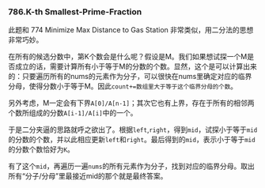 ### 786.K-th Smallest-Prime-Fraction

此题和 774 Minimize Max Distance to Gas Station 非常类似，用二分法的思想非常巧妙。

在所有的候选分数中，第K个数会是什么呢？假设是M。我们如果想试探一个M是否成立的话，需要计算所有小于等于M的分数的个数。显然，这个是可以计算出来的：只要遍历所有的nums的元素作为分子，可以很快在nums里确定对应的临界分母，使得分数小于等于M。因此```count+=数组里大于等于这个临界分母的个数```。

另外考虑，M一定会有下界```A[0]/A[n-1]```；其次它也有上界，存在于所有的相邻两个数所组成的分数```A[i-1]/A[i]```中的一个。

于是二分夹逼的思路就呼之欲出了。根据```left```,```right```，得到```mid```，试探小于等于```mid```的分数的个数，并以此相应更新```left```和```right```。最后得到的```mid```，表示小于等于```mid```的分数个数恰好为```K```。

有了这个```mid```，再遍历一遍```nums```的所有元素作为分子，找到对应的临界分母。取出所有“分子/分母”里最接近mid的那个就是最终答案。
